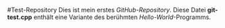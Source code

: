 #Test-Repository
Dies ist mein erstes *GitHub-Repository*.
Diese Datei **git-test.cpp** enthält eine Variante des berühmten *Hello-World*-Programms.
